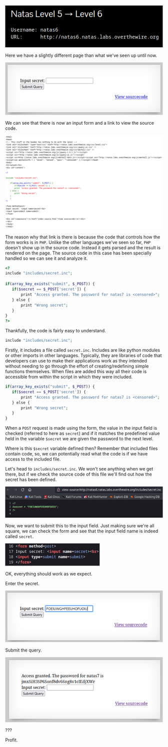 ![natas6_01.png](https://raw.githubusercontent.com/ToasterMouse/WriteupsAndCTFs/main/overthewire/natas/images/natas6_01.png)

Here we have a slightly different page than what we've seen up until now.

![natas6_02.png](https://raw.githubusercontent.com/ToasterMouse/WriteupsAndCTFs/main/overthewire/natas/images/natas6_02.png)

We can see that there is now an input form and a link to view the source code.

![natas6_03.png](https://raw.githubusercontent.com/ToasterMouse/WriteupsAndCTFs/main/overthewire/natas/images/natas6_03.png)

The reason why that link is there is because the code that controls how the form works is in `PHP`. Unlike the other languages we've seen so far, `PHP` doesn't show up in the source code. Instead it gets parsed and the result is rendered on the page. The source code in this case has been specially handled so we can see it and analyze it.

```php
<?      
include "includes/secret.inc";

if(array_key_exists("submit", $_POST)) {           
   if($secret == $_POST['secret']) {            
       print "Access granted. The password for natas7 is <censored>";       
   } else {           
       print "Wrong secret";       
   }       
} 
?>
```

Thankfully, the code is fairly easy to understand.

```php
include "includes/secret.inc";
```

Firstly, it includes a file called `secret.inc`. Includes are like python modules or other imports in other languages. Typically, they are libraries of code that developers can use to make their applications work as they intended without needing to go through the effort of creating/redefining simple functions themselves. When files are added this way all their code is accessible from within the script in which they were included.

```php
if(array_key_exists("submit", $_POST)) {           
   if($secret == $_POST['secret']) {            
       print "Access granted. The password for natas7 is <censored>";       
   } else {           
       print "Wrong secret";       
   }       
}  
```

When a `POST` request is made using the form, the value in the input field is checked (referred to here as `secret`) and if it matches the predefined value held in the variable `$secret` we are given the password to the next level.

Where is this `$secret` variable defined then? Remember that included files contain code, so, we can potentially read what the code is if we have access to the included file.

Let's head to `includes/secret.inc`. We won't see anything when we get there, but if we check the source code of this file we'll find out how the secret has been defined.

![natas6_04.png](https://raw.githubusercontent.com/ToasterMouse/WriteupsAndCTFs/main/overthewire/natas/images/natas6_04.png)

Now, we want to submit this to the input field. Just making sure we're all square, we can check the form and see that the input field name is indeed called `secret`. 

![natas6_05.png](https://raw.githubusercontent.com/ToasterMouse/WriteupsAndCTFs/main/overthewire/natas/images/natas6_05.png)

OK, everything should work as we expect.

Enter the secret.

![natas6_06.png](https://raw.githubusercontent.com/ToasterMouse/WriteupsAndCTFs/main/overthewire/natas/images/natas6_06.png)

Submit the query.

![natas6_07.png](https://raw.githubusercontent.com/ToasterMouse/WriteupsAndCTFs/main/overthewire/natas/images/natas6_07.png)

???

Profit.
